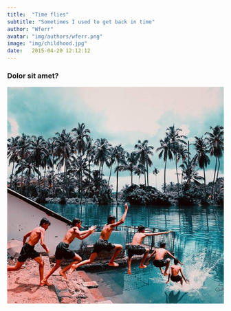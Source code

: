 ```yaml
---
title:  "Time flies"
subtitle: "Sometimes I used to get back in time"
author: "Wferr"
avatar: "img/authors/wferr.png"
image: "img/childhood.jpg"
date:   2015-04-20 12:12:12
---
```


### Dolor sit amet?

<img class= "card__container--fix-image" src="img/childhood.jpg"
     alt="twokind"
     />